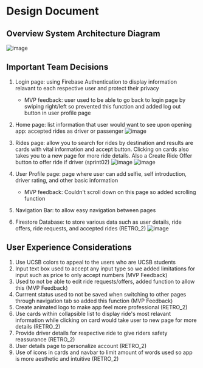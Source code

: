 Design Document
=================

Overview System Architecture Diagram
---------------
![image](https://github.com/ucsb-cs184-f23/pj-react-02/assets/57011302/2df4f031-a2cc-4e7d-8c9a-c29451c04f37)

Important Team Decisions
---------------
1. Login page: using Firebase Authentication to display information relavant to each respective user and protect their privacy
   - MVP feedback: user used to be able to go back to login page by swiping right/left so prevented this function and added log out button in user profile page
3. Home page: list information that user would want to see upon opening app: accepted rides as driver or passenger
   ![image](https://github.com/ucsb-cs184-f23/pj-react-02/assets/57011302/52ad1739-8ca1-4150-aa4e-a0e9f5a34650)

4. Rides page: allow you to search for rides by destination and results are cards with vital information and accept button. Clicking on cards also takes you to a new page for more ride details. Also a Create Ride Offer button to offer ride if driver (sprint02)
   ![image](https://github.com/ucsb-cs184-f23/pj-react-02/assets/57011302/a83119ae-9d3a-4779-b5c1-d81acea9e6b6)
   ![image](https://github.com/ucsb-cs184-f23/pj-react-02/assets/57011302/d329b953-8e3d-416b-be57-d5ab15ba8242)

5. User Profile page: page where user can add selfie, self introduction, driver rating, and other basic information
   - MVP feedback: Couldn't scroll down on this page so added scrolling function
7. Navigation Bar: to allow easy navigation between pages
8. Firestore Database: to store various data such as user details, ride offers, ride requests, and accepted rides (RETRO_2)
  ![image](https://github.com/ucsb-cs184-f23/pj-react-02/assets/57011302/063e7e8f-0cd9-422e-871d-1bba5dd08fe8)

User Experience Considerations
---------------
1. Use UCSB colors to appeal to the users who are UCSB students
2. Input text box used to accept any input type so we added limitations for input such as price to only accept numbers (MVP Feedback)
3. Used to not be able to edit ride requests/offers, added function to allow this (MVP Feedback)
4. Currrent status used to not be saved when switching to other pages through navigation tab so added this function (MVP Feedback)  
5. Create animated logo to make app feel more professional (RETRO_2)
6. Use cards within collapsible list to display ride's most relavant information while clicking on card would take user to new page for more details (RETRO_2)
7. Provide driver details for respective ride to give riders safety reassurance (RETRO_2)
8. User details page to personalize account (RETRO_2)
9. Use of icons in cards and navbar to limit amount of words used so app is more aesthetic and intuitive (RETRO_2)
